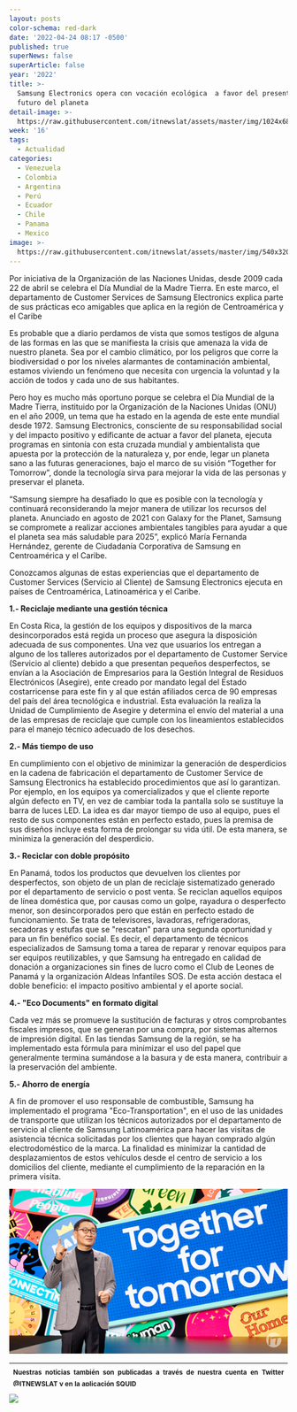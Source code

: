 ```yaml
---
layout: posts
color-schema: red-dark
date: '2022-04-24 08:17 -0500'
published: true
superNews: false
superArticle: false
year: '2022'
title: >-
  Samsung Electronics opera con vocación ecológica  a favor del presente y
  futuro del planeta
detail-image: >-
  https://raw.githubusercontent.com/itnewslat/assets/master/img/1024x680/together-samsung-g.jpg
week: '16'
tags:
  - Actualidad
categories:
  - Venezuela
  - Colombia
  - Argentina
  - Perú
  - Ecuador
  - Chile
  - Panama
  - Mexico
image: >-
  https://raw.githubusercontent.com/itnewslat/assets/master/img/540x320/together-samsung-p.jpg
---
```

Por iniciativa de la Organización de las Naciones Unidas, desde 2009 cada 22 de abril se celebra el Día Mundial de la Madre Tierra.  En este marco, el departamento de Customer Services de Samsung Electronics explica parte de sus prácticas eco amigables que aplica en la región de Centroamérica y el Caribe 

Es probable que a diario perdamos de vista que somos testigos de alguna de las formas en las que se manifiesta la crisis que amenaza la vida de nuestro planeta.  Sea por el cambio climático, por los peligros que corre la biodiversidad o por los niveles alarmantes de contaminación ambiental, estamos viviendo un fenómeno que necesita con urgencia la voluntad y la acción de todos y cada uno de sus habitantes.

Pero hoy es mucho más oportuno porque se celebra el Día Mundial de la Madre Tierra, instituido por la Organización de la Naciones Unidas (ONU) en el año 2009, un tema que ha estado en la agenda de este ente mundial desde 1972.
Samsung Electronics, consciente de su responsabilidad social y del impacto positivo y edificante de actuar a favor del planeta, ejecuta programas en sintonía con esta cruzada mundial y ambientalista que apuesta por la protección de la naturaleza y, por ende, legar un planeta sano a las futuras generaciones, bajo el marco de su visión “Together for Tomorrow”, donde la tecnología sirva para mejorar la vida de las personas y preservar el planeta. 

“Samsung siempre ha desafiado lo que es posible con la tecnología y continuará reconsiderando la mejor manera de utilizar los recursos del planeta. Anunciado en agosto de 2021 con Galaxy for the Planet, Samsung se compromete a realizar acciones ambientales tangibles para ayudar a que el planeta sea más saludable para 2025”, explicó María Fernanda Hernández, gerente de Ciudadanía Corporativa de Samsung en Centroamérica y el Caribe.

Conozcamos algunas de estas experiencias que el departamento de Customer Services (Servicio al Cliente) de Samsung Electronics ejecuta en países de Centroamérica, Latinoamérica y el Caribe. 

**1.- Reciclaje mediante una gestión técnica**

En Costa Rica, la gestión de los equipos y dispositivos de la marca desincorporados está regida un proceso que asegura la disposición adecuada de sus componentes.  Una vez que usuarios los entregan a alguno de los talleres autorizados por el departamento de Customer Service (Servicio al cliente) debido a que presentan pequeños desperfectos, se envían a la Asociación de Empresarios para la Gestión Integral de Residuos Electrónicos (Asegire), ente creado por mandato legal del Estado costarricense para este fin y al que están afiliados cerca de 90 empresas del país del área tecnológica e industrial.    Esta evaluación la realiza la Unidad de Cumplimiento de Asegire y determina el envío del material a una de las empresas de reciclaje que cumple con los lineamientos establecidos para el manejo técnico adecuado de los desechos.

**2.- Más tiempo de uso**

En cumplimiento con el objetivo de minimizar la generación de desperdicios en la cadena de fabricación el departamento de Customer Service de Samsung Electronics ha establecido procedimientos que así lo garantizan.  Por ejemplo, en los equipos ya comercializados y que el cliente reporte algún defecto en TV, en vez de cambiar toda la pantalla solo se sustituye la barra de luces LED. La idea es dar mayor tiempo de uso al equipo, pues el resto de sus componentes están en perfecto estado, pues la premisa de sus diseños incluye esta forma de prolongar su vida útil. De esta manera, se minimiza la generación del desperdicio.

**3.- Reciclar con doble propósito**

En Panamá, todos los productos que devuelven los clientes por desperfectos, son objeto de un plan de reciclaje sistematizado generado por el departamento de servicio o post venta.  Se reciclan aquellos equipos de línea doméstica que, por causas como un golpe, rayadura o desperfecto menor, son desincorporados pero que están en perfecto estado de funcionamiento.  Se trata de televisores, lavadoras, refrigeradoras, secadoras y estufas que se "rescatan" para una segunda oportunidad y para un fin benéfico social.  Es decir, el departamento de técnicos especializados de Samsung toma a tarea de reparar y renovar equipos para ser equipos reutilizables, y que Samsung ha entregado en calidad de donación a organizaciones sin fines de lucro como el Club de Leones de Panamá y la organización Aldeas Infantiles SOS. De esta acción destaca el doble beneficio: el impacto positivo ambiental y el aporte social.
 
**4.- "Eco Documents" en formato digital**

Cada vez más se promueve la sustitución de facturas y otros comprobantes fiscales impresos, que se generan por una compra, por sistemas alternos de impresión digital.  En las tiendas Samsung de la región, se ha implementado esta fórmula para minimizar el uso del papel que generalmente termina sumándose a la basura y de esta manera, contribuir a la preservación del ambiente.
 
**5.- Ahorro de energía**

A fin de promover el uso responsable de combustible, Samsung ha implementado el programa "Eco-Transportation", en el uso de las unidades de transporte que utilizan los técnicos autorizados por el departamento de servicio al cliente de Samsung Latinoamérica para hacer las visitas de asistencia técnica solicitadas por los clientes que hayan comprado algún electrodoméstico de la marca. La finalidad es minimizar la cantidad de desplazamientos de estos vehículos desde el centro de servicio a los domicilios del cliente, mediante el cumplimiento de la reparación en la primera visita.   

![](https://raw.githubusercontent.com/itnewslat/assets/master/img/540x320/together-samsung-p.jpg)

<table style="height: 42px;" width="569">
<tbody>
<tr>
<td style="text-align: justify;"><sub><strong>Nuestras noticias también son publicadas a través de nuestra cuenta en Twitter <a href="https://twitter.com/itnewslat?lang=es">@ITNEWSLAT</a> y en la aplicación <a href="https://squidapp.co/en/">SQUID</a></strong></sub></td>
</tr>
</tbody>
</table>

<img src="https://tracker.metricool.com/c3po.jpg?hash=56f88a41e39ab42c063cc51676587a04"/>